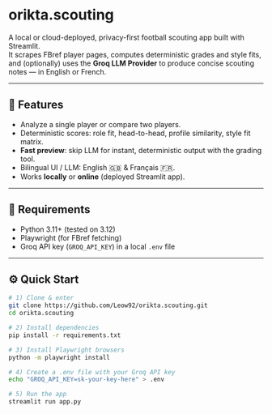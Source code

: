 # orikta.scouting

A local or cloud-deployed, privacy-first football scouting app built with Streamlit.  
It scrapes FBref player pages, computes deterministic grades and style fits, and (optionally) uses the **Groq LLM Provider** to produce concise scouting notes — in English or French.

---

## 🚀 Features

* Analyze a single player or compare two players.
* Deterministic scores: role fit, head-to-head, profile similarity, style fit matrix.
* **Fast preview**: skip LLM for instant, deterministic output with the grading tool.
* Bilingual UI / LLM: English 🇬🇧 & Français 🇫🇷.
* Works **locally** or **online** (deployed Streamlit app).

---

## 🧩 Requirements

* Python 3.11+ (tested on 3.12)
* Playwright (for FBref fetching)
* Groq API key (`GROQ_API_KEY`) in a local `.env` file

---

## ⚙️ Quick Start

```bash
# 1) Clone & enter
git clone https://github.com/Leow92/orikta.scouting.git
cd orikta.scouting

# 2) Install dependencies
pip install -r requirements.txt

# 3) Install Playwright browsers
python -m playwright install

# 4) Create a .env file with your Groq API key
echo "GROQ_API_KEY=sk-your-key-here" > .env

# 5) Run the app
streamlit run app.py
